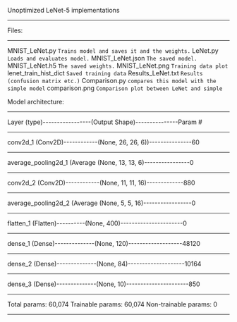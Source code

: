 Unoptimized LeNet-5 implementations

-----------------------------------------------------------------
Files:

-----------------------------------------------------------------
MNIST_LeNet.py
``
Trains model and saves it and the weights.
 ``
LeNet.py
 ``
Loads and evaluates model.
  ``
MNIST_LeNet.json
 ``
The saved model.
 ``
MNIST_LeNet.h5
 ``
The saved weights.
 ``
MNIST_LeNet.png
 ``
Training data plot
  ``
lenet_train_hist_dict
``
Saved training data
``
Results_LeNet.txt
 ``
Results (confusion matrix etc.)
 ``
 Comparison.py
 ``
 compares this model with the simple model
 ``
 comparison.png
 ``
 Comparison plot between LeNet and simple 
 ``

Model architecture:

-----------------------------------------------------------------
Layer (type)-----------------(Output Shape)---------------Param #   

-----------------------------------------------------------------
conv2d_1 (Conv2D)------------(None, 26, 26, 6))---------------60        

-----------------------------------------------------------------
average_pooling2d_1 (Average (None, 13, 13, 6)----------------0       

-----------------------------------------------------------------
conv2d_2 (Conv2D)------------(None, 11, 11, 16)-------------880     

-----------------------------------------------------------------
average_pooling2d_2 (Average (None, 5, 5, 16)-----------------0         

-----------------------------------------------------------------
flatten_1 (Flatten)----------(None, 400)----------------------0      

-----------------------------------------------------------------
dense_1 (Dense)--------------(None, 120)-------------------48120   

-----------------------------------------------------------------
dense_2 (Dense)--------------(None, 84)--------------------10164     

-----------------------------------------------------------------
dense_3 (Dense)--------------(None, 10)----------------------850   

-----------------------------------------------------------------
Total params: 60,074
Trainable params: 60,074
Non-trainable params: 0

-----------------------------------------------------------------
